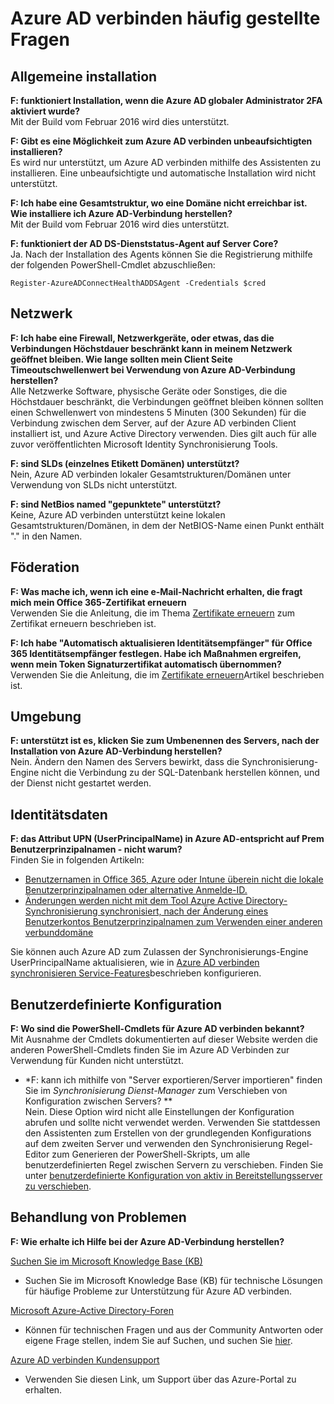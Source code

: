 <properties
    pageTitle="Azure AD verbinden: Häufig gestellte Fragen zu | Microsoft Azure"
    description="Auf dieser Seite enthält häufig gestellte Fragen zur Azure AD-verbinden."
    services="active-directory"
    documentationCenter=""
    authors="billmath"
    manager="femila"
    editor="curtand"/>

<tags
    ms.service="active-directory"
    ms.workload="identity"
    ms.tgt_pltfrm="na"
    ms.devlang="na"
    ms.topic="article"
    ms.date="08/08/2016"
    ms.author="billmath"/>

# <a name="azure-ad-connect-faq"></a>Azure AD verbinden häufig gestellte Fragen

## <a name="general-installation"></a>Allgemeine installation
**F: funktioniert Installation, wenn die Azure AD globaler Administrator 2FA aktiviert wurde?**  
Mit der Build vom Februar 2016 wird dies unterstützt.

**F: Gibt es eine Möglichkeit zum Azure AD verbinden unbeaufsichtigten installieren?**  
Es wird nur unterstützt, um Azure AD verbinden mithilfe des Assistenten zu installieren. Eine unbeaufsichtigte und automatische Installation wird nicht unterstützt.

**F: Ich habe eine Gesamtstruktur, wo eine Domäne nicht erreichbar ist. Wie installiere ich Azure AD-Verbindung herstellen?**  
Mit der Build vom Februar 2016 wird dies unterstützt.

**F: funktioniert der AD DS-Dienststatus-Agent auf Server Core?**  
Ja. Nach der Installation des Agents können Sie die Registrierung mithilfe der folgenden PowerShell-Cmdlet abzuschließen: 

`Register-AzureADConnectHealthADDSAgent -Credentials $cred`

## <a name="network"></a>Netzwerk
**F: Ich habe eine Firewall, Netzwerkgeräte, oder etwas, das die Verbindungen Höchstdauer beschränkt kann in meinem Netzwerk geöffnet bleiben. Wie lange sollten mein Client Seite Timeoutschwellenwert bei Verwendung von Azure AD-Verbindung herstellen?**  
Alle Netzwerke Software, physische Geräte oder Sonstiges, die die Höchstdauer beschränkt, die Verbindungen geöffnet bleiben können sollten einen Schwellenwert von mindestens 5 Minuten (300 Sekunden) für die Verbindung zwischen dem Server, auf der Azure AD verbinden Client installiert ist, und Azure Active Directory verwenden. Dies gilt auch für alle zuvor veröffentlichten Microsoft Identity Synchronisierung Tools.

**F: sind SLDs (einzelnes Etikett Domänen) unterstützt?**  
Nein, Azure AD verbinden lokaler Gesamtstrukturen/Domänen unter Verwendung von SLDs nicht unterstützt.

**F: sind NetBios named "gepunktete" unterstützt?**  
Keine, Azure AD verbinden unterstützt keine lokalen Gesamtstrukturen/Domänen, in dem der NetBIOS-Name einen Punkt enthält "." in den Namen.

## <a name="federation"></a>Föderation
**F: Was mache ich, wenn ich eine e-Mail-Nachricht erhalten, die fragt mich mein Office 365-Zertifikat erneuern**  
Verwenden Sie die Anleitung, die im Thema [Zertifikate erneuern](active-directory-aadconnect-o365-certs.md) zum Zertifikat erneuern beschrieben ist.

**F: Ich habe "Automatisch aktualisieren Identitätsempfänger" für Office 365 Identitätsempfänger festlegen. Habe ich Maßnahmen ergreifen, wenn mein Token Signaturzertifikat automatisch übernommen?**  
Verwenden Sie die Anleitung, die im [Zertifikate erneuern](active-directory-aadconnect-o365-certs.md)Artikel beschrieben ist.

## <a name="environment"></a>Umgebung
**F: unterstützt ist es, klicken Sie zum Umbenennen des Servers, nach der Installation von Azure AD-Verbindung herstellen?**  
Nein. Ändern den Namen des Servers bewirkt, dass die Synchronisierung-Engine nicht die Verbindung zu der SQL-Datenbank herstellen können, und der Dienst nicht gestartet werden.

## <a name="identity-data"></a>Identitätsdaten
**F: das Attribut UPN (UserPrincipalName) in Azure AD-entspricht auf Prem Benutzerprinzipalnamen - nicht warum?**  
Finden Sie in folgenden Artikeln:

- [Benutzernamen in Office 365, Azure oder Intune überein nicht die lokale Benutzerprinzipalnamen oder alternative Anmelde-ID.](https://support.microsoft.com/en-us/kb/2523192)
- [Änderungen werden nicht mit dem Tool Azure Active Directory-Synchronisierung synchronisiert, nach der Änderung eines Benutzerkontos Benutzerprinzipalnamen zum Verwenden einer anderen verbunddomäne](https://support.microsoft.com/en-us/kb/2669550)

Sie können auch Azure AD zum Zulassen der Synchronisierungs-Engine UserPrincipalName aktualisieren, wie in [Azure AD verbinden synchronisieren Service-Features](active-directory-aadconnectsyncservice-features.md)beschrieben konfigurieren.

## <a name="custom-configuration"></a>Benutzerdefinierte Konfiguration
**F: Wo sind die PowerShell-Cmdlets für Azure AD verbinden bekannt?**  
Mit Ausnahme der Cmdlets dokumentierten auf dieser Website werden die anderen PowerShell-Cmdlets finden Sie im Azure AD Verbinden zur Verwendung für Kunden nicht unterstützt.

* *F: kann ich mithilfe von "Server exportieren/Server importieren" finden Sie im *Synchronisierung Dienst-Manager* zum Verschieben von Konfiguration zwischen Servers? **  
Nein. Diese Option wird nicht alle Einstellungen der Konfiguration abrufen und sollte nicht verwendet werden. Verwenden Sie stattdessen den Assistenten zum Erstellen von der grundlegenden Konfigurations auf dem zweiten Server und verwenden den Synchronisierung Regel-Editor zum Generieren der PowerShell-Skripts, um alle benutzerdefinierten Regel zwischen Servern zu verschieben. Finden Sie unter [benutzerdefinierte Konfiguration von aktiv in Bereitstellungsserver zu verschieben](active-directory-aadconnect-upgrade-previous-version.md#move-custom-configuration-from-active-to-staging-server).

## <a name="troubleshooting"></a>Behandlung von Problemen
**F: Wie erhalte ich Hilfe bei der Azure AD-Verbindung herstellen?**

[Suchen Sie im Microsoft Knowledge Base (KB)](https://www.microsoft.com/en-us/Search/result.aspx?q=azure%20active%20directory%20connect&form=mssupport)

- Suchen Sie im Microsoft Knowledge Base (KB) für technische Lösungen für häufige Probleme zur Unterstützung für Azure AD verbinden.

[Microsoft Azure-Active Directory-Foren](https://social.msdn.microsoft.com/Forums/azure/en-US/home?forum=WindowsAzureAD)

- Können für technischen Fragen und aus der Community Antworten oder eigene Frage stellen, indem Sie auf Suchen, und suchen Sie [hier](https://social.msdn.microsoft.com/Forums/azure/en-US/newthread?category=windowsazureplatform&forum=WindowsAzureAD&prof=required).

[Azure AD verbinden Kundensupport](https://manage.windowsazure.com/?getsupport=true)

- Verwenden Sie diesen Link, um Support über das Azure-Portal zu erhalten.
